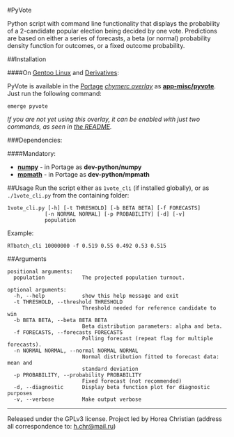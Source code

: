 #PyVote

Python script with command line functionality that displays the probability of a 2-candidate popular election being decided by one vote.
Predictions are based on either a series of forecasts, a beta (or normal) probability density function for outcomes, or a fixed outcome probability.

##Installation

####On [Gentoo Linux](http://en.wikipedia.org/wiki/Gentoo_linux) and [Derivatives](http://en.wikipedia.org/wiki/Category:Gentoo_Linux_derivatives):

PyVote is available in the [Portage](http://en.wikipedia.org/wiki/Portage_(software)) *[chymerc overlay](https://github.com/TheChymera/chymeric)* as **[app-misc/pyvote](https://github.com/TheChymera/chymeric/tree/master/app-misc/RTbatch)**.
Just run the following command:

```
emerge pyvote
```

*If you are not yet using this overlay, it can be enabled with just two commands, as seen in [the README](https://github.com/TheChymera/chymeric).*

###Dependencies:

####Mandatory:
* [**numpy**](http://en.wikipedia.org/wiki/NumPy) - in Portage as **dev-python/numpy**
* [**mpmath**](http://mpmath.org/) - in Portage as **dev-python/mpmath**

##Usage
Run the script either as `1vote_cli` (if installed globally), or as `./1vote_cli.py` from the containing folder:
```
1vote_cli.py [-h] [-t THRESHOLD] [-b BETA BETA] [-f FORECASTS]
			[-n NORMAL NORMAL] [-p PROBABILITY] [-d] [-v]
			population
```

Example:
```
RTbatch_cli 10000000 -f 0.519 0.55 0.492 0.53 0.515
```

##Arguments

```
positional arguments:
  population            The projected population turnout.

optional arguments:
  -h, --help            show this help message and exit
  -t THRESHOLD, --threshold THRESHOLD
                        Threshold needed for reference candidate to win
  -b BETA BETA, --beta BETA BETA
                        Beta distribution parameters: alpha and beta.
  -f FORECASTS, --forecasts FORECASTS
                        Polling forecast (repeat flag for multiple forecasts).
  -n NORMAL NORMAL, --normal NORMAL NORMAL
                        Normal distribution fitted to forecast data: mean and
                        standard deviation
  -p PROBABILITY, --probability PROBABILITY
                        Fixed forecast (not recommended)
  -d, --diagnostic      Display beta function plot for diagnostic purposes
  -v, --verbose         Make output verbose
```

---
Released under the GPLv3 license.
Project led by Horea Christian (address all correspondence to: h.chr@mail.ru)
